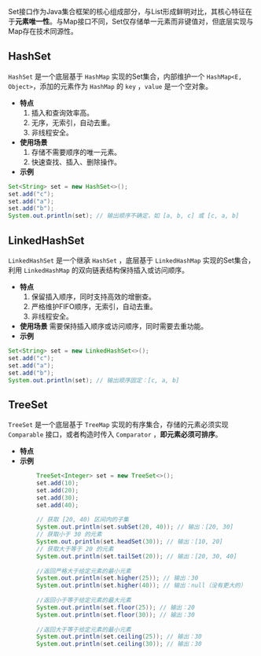 Set接口作为Java集合框架的核心组成部分，与List形成鲜明对比，其核心特征在于**元素唯一性**。与Map接口不同，Set仅存储单一元素而非键值对，但底层实现与Map存在技术同源性。

## HashSet
`HashSet` 是一个底层基于 `HashMap` 实现的Set集合，内部维护一个 `HashMap<E, Object>`，添加的元素作为 `HashMap` 的 `key` ，`value` 是一个空对象。
- **特点**
	1. 插入和查询效率高。  
	2. 无序，无索引，自动去重。
	3. 非线程安全。  
- **使用场景**
	1. 存储不需要顺序的唯一元素。
	2. 快速查找、插入、删除操作。
- **示例**
```java
Set<String> set = new HashSet<>();
set.add("c");
set.add("a");
set.add("b");
System.out.println(set); // 输出顺序不确定，如 [a, b, c] 或 [c, a, b]
```
## LinkedHashSet
`LinkedHashSet` 是一个继承 `HashSet` ，底层基于 `LinkedHashMap` 实现的Set集合，利用 `LinkedHashMap` 的双向链表结构保持插入或访问顺序。
- **特点**
	1. 保留插入顺序，同时支持高效的增删查。
	2. 严格维护FIFO顺序，无索引，自动去重。
	3. 非线程安全。  
- **使用场景**
	需要保持插入顺序或访问顺序，同时需要去重功能。
- **示例**
```java
Set<String> set = new LinkedHashSet<>();
set.add("c");
set.add("a");
set.add("b");
System.out.println(set); // 输出顺序固定：[c, a, b]
```
## TreeSet
`TreeSet` 是一个底层基于 `TreeMap` 实现的有序集合，存储的元素必须实现 `Comparable` 接口，或者构造时传入 `Comparator` ，**即元素必须可排序**。
- **特点**
- **示例**
```java
        TreeSet<Integer> set = new TreeSet<>();
        set.add(10);
        set.add(20);
        set.add(30);
        set.add(40);
        
        // 获取 [20, 40) 区间内的子集
        System.out.println(set.subSet(20, 40)); // 输出：[20, 30]
        // 获取小于 30 的元素
        System.out.println(set.headSet(30)); // 输出：[10, 20]
        // 获取大于等于 20 的元素
        System.out.println(set.tailSet(20)); // 输出：[20, 30, 40]
        
        //返回严格大于给定元素的最小元素
        System.out.println(set.higher(25)); // 输出：30
        System.out.println(set.higher(40)); // 输出：null（没有更大的）
        
        //返回小于等于给定元素的最大元素
        System.out.println(set.floor(25)); // 输出：20
        System.out.println(set.floor(30)); // 输出：30
        
        //返回大于等于给定元素的最小元素
        System.out.println(set.ceiling(25)); // 输出：30
        System.out.println(set.ceiling(30)); // 输出：30
```